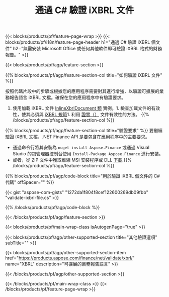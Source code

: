 ﻿---
title: 通過 C# 驗證 iXBRL 文件
description: iXBRL 文件驗證的示例代碼。使用 API 示例代碼驗證基於 .NET 的應用程序中的批處理 iXBRL 文件。 
url: /zh-hant/net/validate/ixbrl/
family: finance
platformtag: net
feature: validate
informat: iXBRL
outformat: 
otherformats: 
---
{{< blocks/products/pf/feature-page-wrap >}}
{{< blocks/products/pf/i18n/feature-page-header h1="通過 C# 驗證 iXBRL 個文件" h2="無需安裝 Microsoft Office 或任何其他軟件即可驗證 iXBRL 格式的財務報告。" >}}

{{< blocks/products/pf/agp/feature-section >}}

{{% blocks/products/pf/agp/feature-section-col title="如何驗證 iXBRL 文件" %}}

按照代碼片段中的步驟或根據您的應用程序需要對其進行增強，以驗證可擴展的業務報告語言 iXBRL 文檔。確保在您的應用程序中有驗證要求。

1. 使用加載 iXBRL 文件 [InlineXbrlDocument 類](https://apireference.aspose.com/finance/net/aspose.finance.xbrl.inline/inlinexbrldocument) 實例。1. 檢查加載文件的有效性，使其必須與 [iXBRL 規範](http://www.xbrl.org/specification/inlinexbrl-part1/rec-2013-11-18/inlinexbrl-part1-rec-2013-11-18.html)1. 利用 [證實（）](https://apireference.aspose.com/finance/net/aspose.finance.xbrl.inline/inlinexbrldocument/methods/validate) 文件有效性的方法。
{{% /blocks/products/pf/agp/feature-section-col %}}

{{% blocks/products/pf/agp/feature-section-col title="驗證要求" %}}
要繼續驗證 iXBRL 文檔，.NET Finance API 是要包含在應用程序中的主要要求。 
- 通過命令行將其安裝為 ```nuget install Aspose.Finance``` 或通過 Visual Studio 的包管理器控制台使用 ```Install-Package Aspose.Finance``` 進行安裝。
- 或者，從 ZIP 文件中獲取離線 MSI 安裝程序或 DLL [下載](https://downloads.aspose.com/finance/net).{{% /blocks/products/pf/agp/feature-section-col %}}

{{% blocks/products/pf/agp/code-block title="用於驗證 iXBRL 個文件的 C# 代碼" offSpacer="" %}}

{{< gist "aspose-com-gists" "1272da1f804f8cef122600269db09fbb" "validate-ixbrl-file.cs" >}}

{{% /blocks/products/pf/agp/code-block %}}

{{< /blocks/products/pf/agp/feature-section >}}

{{< blocks/products/pf/main-wrap-class isAutogenPage="true" >}}

{{< blocks/products/pf/agp/other-supported-section title="其他驗證選項" subTitle="" >}}

{{< blocks/products/pf/agp/other-supported-section-item href="https://products.aspose.com/finance/net/validate/xbrl/" name="XBRL" description="可擴展的業務報告語言" >}}

{{< /blocks/products/pf/agp/other-supported-section >}}

{{< /blocks/products/pf/main-wrap-class >}}
{{< /blocks/products/pf/feature-page-wrap >}}